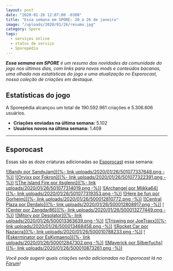 ```yaml
---
layout: post
date: "2020-01-26 12:07:00 -0300"
title: "Essa semana em SPORE: 20 a 26 de janeiro"
image: "/uploads/2020/01/26/resumo.jpg"
category: Spore
tags:
  - serviços online
  - status de serviço
  - Sporepédia
---
```


_**Essa semana em SPORE** é um resumo das novidades da comunidade do jogo nos últimos dias, com links para novos mods e conteúdos bacanas, uma olhada nas estatísticas do jogo e uma atualização no Esporocast, nossa coleção de criações em destaque._

## Estatísticas do jogo

A Sporepédia alcançou um total de 190.592.961 criações e 5.306.606 usuários.

- **Criações enviadas na última semana:** 5.102
- **Usuários novos na última semana:** 1.408

***

## Esporocast

Essas são as doze criaturas adicionadas ao [Esporocast](http://www.spore.com/sporepedia#qry=ssc-501057576550) essa semana:

[![Bandy por SandyJam]({%- link uploads/2020/01/26/501077337648.png -%})](http://www.spore.com/sporepedia#qry=sast-501077337648%3Assc-501057576550)
[![Orvixx por Fokron]({%- link uploads/2020/01/26/501077322391.png -%})](http://www.spore.com/sporepedia#qry=sast-501077322391%3Assc-501057576550)
[![The Island Fire por itsglenn]({%- link uploads/2020/01/26/501077314019.png -%})](http://www.spore.com/sporepedia#qry=sast-501077314019%3Assc-501057576550)
[![Archangel por Miikka64]({%- link uploads/2020/01/26/501077319353.png -%})](http://www.spore.com/sporepedia#qry=sast-501077319353%3Assc-501057576550)
[![Here be fun por Gorheim]({%- link uploads/2020/01/26/500012810772.png -%})](http://www.spore.com/sporepedia#qry=sast-500012810772%3Assc-501057576550)
[![Central Plaza por Derdalo]({%- link uploads/2020/01/26/500012808917.png -%})](http://www.spore.com/sporepedia#qry=sast-500012808917%3Assc-501057576550)
[![Center por Zangdar86]({%- link uploads/2020/01/26/500013277449.png -%})](http://www.spore.com/sporepedia#qry=sast-500013277449%3Assc-501057576550)
[![Mitory por Desolator]({%- link uploads/2020/01/26/500013363639.png -%})](http://www.spore.com/sporepedia#qry=sast-500013363639%3Assc-501057576550)
[![Triswing por JoeTraxx]({%- link uploads/2020/01/26/500013468458.png -%})](http://www.spore.com/sporepedia#qry=sast-500013468458%3Assc-501057576550)
[![Rocket Car por Nazacra]({%- link uploads/2020/01/26/500010788233.png -%})](http://www.spore.com/sporepedia#qry=sast-500010788233%3Assc-501057576550)
[![Eskerminator por EsKymaeno]({%- link uploads/2020/01/26/500012847302.png -%})](http://www.spore.com/sporepedia#qry=sast-500012847302%3Assc-501057576550)
[![Maverick por Silberfuchs]({%- link uploads/2020/01/26/500010873261.png -%})](http://www.spore.com/sporepedia#qry=sast-500010873261%3Assc-501057576550)
  
_Você pode sugerir quais criações serão adicionadas no Esporocast lá no [Fórum](https://forum.esporo.net/d/18-conheca-o-esporocast)!_
